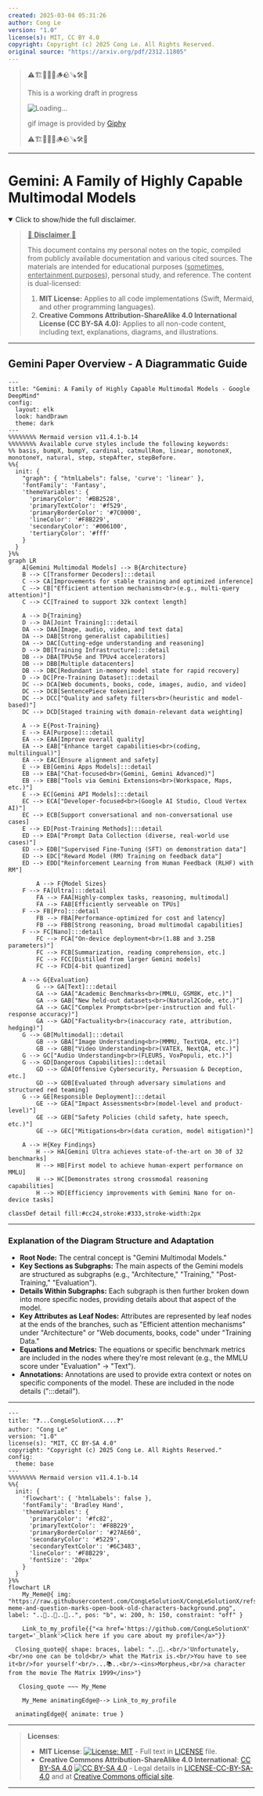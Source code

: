 ```yaml
---
created: 2025-03-04 05:31:26
author: Cong Le
version: "1.0"
license(s): MIT, CC BY 4.0
copyright: Copyright (c) 2025 Cong Le. All Rights Reserved.
original source: "https://arxiv.org/pdf/2312.11805"
---
```




> ⚠️🏗️🚧🦺🧱🪵🪨🪚🛠️👷
> 
> This is a working draft in progress
> 
> ![Loading...](https://media2.giphy.com/media/v1.Y2lkPTc5MGI3NjExYzVmdXpwaWpvb2Mwa3ZlZ3kyb3I2YmJvMjhram4zeG1nbGZjNWF2ZCZlcD12MV9pbnRlcm5hbF9naWZfYnlfaWQmY3Q9Zw/YnvmWhlOMXPDMeswb7/giphy.gif)
>
> gif image is provided by [Giphy](https://giphy.com)
> 
> ⚠️🏗️🚧🦺🧱🪵🪨🪚🛠️👷


----


# Gemini: A Family of Highly Capable Multimodal Models
<details open>
<summary>Click to show/hide the full disclaimer.</summary>
   
> <ins>📢 **Disclaimer** 🚨</ins>
>
> This document contains my personal notes on the topic,
> compiled from publicly available documentation and various cited sources.
> The materials are intended for educational purposes (<ins>sometimes, entertainment purposes</ins>), personal study, and reference.
> The content is dual-licensed:
> 1. **MIT License:** Applies to all code implementations (Swift, Mermaid, and other programming languages).
> 2. **Creative Commons Attribution-ShareAlike 4.0 International License (CC BY-SA 4.0):** Applies to all non-code content, including text, explanations, diagrams, and illustrations.

</details>

---



## Gemini Paper Overview - A Diagrammatic Guide



```mermaid
---
title: "Gemini: A Family of Highly Capable Multimodal Models - Google DeepMind"
config:
  layout: elk
  look: handDrawn
  theme: dark
---
%%%%%%%% Mermaid version v11.4.1-b.14
%%%%%%%% Available curve styles include the following keywords:
%% basis, bumpX, bumpY, cardinal, catmullRom, linear, monotoneX, monotoneY, natural, step, stepAfter, stepBefore.
%%{
  init: {
    "graph": { "htmlLabels": false, 'curve': 'linear' },
    'fontFamily': 'Fantasy',
    'themeVariables': {
      'primaryColor': '#BB2528',
      'primaryTextColor': '#f529',
      'primaryBorderColor': '#7C0000',
      'lineColor': '#F8B229',
      'secondaryColor': '#006100',
      'tertiaryColor': '#fff'
    }
  }
}%%
graph LR
    A[Gemini Multimodal Models] --> B{Architecture}
    B --> C[Transformer Decoders]:::detail
    C --> CA[Improvements for stable training and optimized inference]
    C --> CB["Efficient attention mechanisms<br>(e.g., multi-query attention)"]
    C --> CC[Trained to support 32k context length]

    A --> D{Training}
    D --> DA[Joint Training]:::detail
    DA --> DAA[Image, audio, video, and text data]
    DA --> DAB[Strong generalist capabilities]
    DA --> DAC[Cutting-edge understanding and reasoning]
    D --> DB[Training Infrastructure]:::detail
    DB --> DBA[TPUv5e and TPUv4 accelerators]
    DB --> DBB[Multiple datacenters]
    DB --> DBC[Redundant in-memory model state for rapid recovery]
    D --> DC[Pre-Training Dataset]:::detail
    DC --> DCA[Web documents, books, code, images, audio, and video]
    DC --> DCB[SentencePiece tokenizer]
    DC --> DCC["Quality and safety filters<br>(heuristic and model-based)"]
    DC --> DCD[Staged training with domain-relevant data weighting]

    A --> E{Post-Training}
    E --> EA[Purpose]:::detail
    EA --> EAA[Improve overall quality]
    EA --> EAB["Enhance target capabilities<br>(coding, multilingual)"]
    EA --> EAC[Ensure alignment and safety]
    E --> EB[Gemini Apps Models]:::detail
    EB --> EBA["Chat-focused<br>(Gemini, Gemini Advanced)"]
    EB --> EBB["Tools via Gemini Extensions<br>(Workspace, Maps, etc.)"]
    E --> EC[Gemini API Models]:::detail
    EC --> ECA["Developer-focused<br>(Google AI Studio, Cloud Vertex AI)"]
    EC --> ECB[Support conversational and non-conversational use cases]
    E --> ED[Post-Training Methods]:::detail
    ED --> EDA["Prompt Data Collection (diverse, real-world use cases)"]
    ED --> EDB["Supervised Fine-Tuning (SFT) on demonstration data"]
    ED --> EDC["Reward Model (RM) Training on feedback data"]
    ED --> EDD["Reinforcement Learning from Human Feedback (RLHF) with RM"]
    
        A --> F{Model Sizes}
    F --> FA[Ultra]:::detail
        FA --> FAA[Highly-complex tasks, reasoning, multimodal]
        FA --> FAB[Efficiently serveable on TPUs]
    F --> FB[Pro]:::detail
        FB --> FBA[Performance-optimized for cost and latency]
        FB --> FBB[Strong reasoning, broad multimodal capabilities]
    F --> FC[Nano]:::detail
        FC --> FCA["On-device deployment<br>(1.8B and 3.25B parameters)"]
        FC --> FCB[Summarization, reading comprehension, etc.]
        FC --> FCC[Distilled from larger Gemini models]
        FC --> FCD[4-bit quantized]
    
    A --> G{Evaluation}
        G --> GA[Text]:::detail
        GA --> GAA["Academic Benchmarks<br>(MMLU, GSM8K, etc.)"]
        GA --> GAB["New held-out datasets<br>(Natural2Code, etc.)"]
        GA --> GAC["Complex Prompts<br>(per-instruction and full-response accuracy)"]
        GA --> GAD["Factuality<br>(inaccuracy rate, attribution, hedging)"]
    G --> GB[Multimodal]:::detail
        GB --> GBA["Image Understanding<br>(MMMU, TextVQA, etc.)"]
        GB --> GBB["Video Understanding<br>(VATEX, NextQA, etc.)"]
    G --> GC["Audio Understanding<br>(FLEURS, VoxPopuli, etc.)"]
    G --> GD[Dangerous Capabilities]:::detail
        GD --> GDA[Offensive Cybersecurity, Persuasion & Deception, etc.]
        GD --> GDB[Evaluated through adversary simulations and structured red teaming]
    G --> GE[Responsible Deployment]:::detail
        GE --> GEA["Impact Assessments<br>(model-level and product-level)"]
        GE --> GEB["Safety Policies (child safety, hate speech, etc.)"]
        GE --> GEC["Mitigations<br>(data curation, model mitigation)"]

    A --> H{Key Findings}
        H --> HA[Gemini Ultra achieves state-of-the-art on 30 of 32 benchmarks]
        H --> HB[First model to achieve human-expert performance on MMLU]
        H --> HC[Demonstrates strong crossmodal reasoning capabilities]
        H --> HD[Efficiency improvements with Gemini Nano for on-device tasks]

classDef detail fill:#cc24,stroke:#333,stroke-width:2px

```

---


### Explanation of the Diagram Structure and Adaptation

*   **Root Node:** The central concept is "Gemini Multimodal Models."
*   **Key Sections as Subgraphs:** The main aspects of the Gemini models are structured as subgraphs (e.g., "Architecture," "Training," "Post-Training," "Evaluation").
*   **Details Within Subgraphs:** Each subgraph is then further broken down into more specific nodes, providing details about that aspect of the model.
*   **Key Attributes as Leaf Nodes:** Attributes are represented by leaf nodes at the ends of the branches, such as "Efficient attention mechanisms" under "Architecture" or "Web documents, books, code" under "Training Data."
*   **Equations and Metrics:** The equations or specific benchmark metrics are included in the nodes where they're most relevant (e.g., the MMLU score under "Evaluation" -> "Text").
*   **Annotations:** Annotations are used to provide extra context or notes on specific components of the model. These are included in the node details (":::detail").




---


```mermaid
---
title: "❓...CongLeSolutionX....❓"
author: "Cong Le"
version: "1.0"
license(s): "MIT, CC BY-SA 4.0"
copyright: "Copyright (c) 2025 Cong Le. All Rights Reserved."
config:
  theme: base
---
%%%%%%%% Mermaid version v11.4.1-b.14
%%{
  init: {
    'flowchart': { 'htmlLabels': false },
    'fontFamily': 'Bradley Hand',
    'themeVariables': {
      'primaryColor': '#fc82',
      'primaryTextColor': '#F8B229',
      'primaryBorderColor': '#27AE60',
      'secondaryColor': '#5229',
      'secondaryTextColor': '#6C3483',
      'lineColor': '#F8B229',
      'fontSize': '20px'
    }
  }
}%%
flowchart LR
    My_Meme@{ img: "https://raw.githubusercontent.com/CongLeSolutionX/CongLeSolutionX/refs/heads/main/assets/images/My-meme-and-question-marks-open-book-old-characters-background.png", label: "..🙉..👀..📖..", pos: "b", w: 200, h: 150, constraint: "off" }
   
    Link_to_my_profile{{"<a href='https://github.com/CongLeSolutionX' target='_blank'>Click here if you care about my profile</a>"}}

  Closing_quote@{ shape: braces, label: "..👀..<br/>'Unfortunately,<br/>no one can be told<br/> what the Matrix is.<br/>You have to see it<br/>for yourself'<br/>...📚..<br/>-<ins>Morpheus,<br/>a character from the movie The Matrix 1999</ins>"}

   Closing_quote ~~~ My_Meme

    My_Meme animatingEdge@--> Link_to_my_profile
  
  animatingEdge@{ animate: true }

```

---
><b>Licenses</b>:
>
>- <b>MIT License</b>:  [![License: MIT](https://img.shields.io/badge/License-MIT-yellow.svg)](LICENSE) - Full text in [LICENSE](LICENSE) file.
>- <b>Creative Commons Attribution-ShareAlike 4.0 International</b>: [CC BY-SA 4.0](https://creativecommons.org/licenses/by-sa/4.0/) [![CC BY-SA 4.0](https://licensebuttons.net/l/by-sa/4.0/88x31.png)](https://creativecommons.org/licenses/by-sa/4.0/) - Legal details in [LICENSE-CC-BY-SA-4.0](THE_PAST/LICENSE-CC-BY-SA-4.0) and at [Creative Commons official site](https://creativecommons.org/licenses/by-sa/4.0/).
>
---